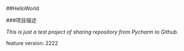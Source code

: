 ##HelloWorld

###项目描述

*This is just a test project of sharing repository from Pycharm to Github.*

feature version: 2222
